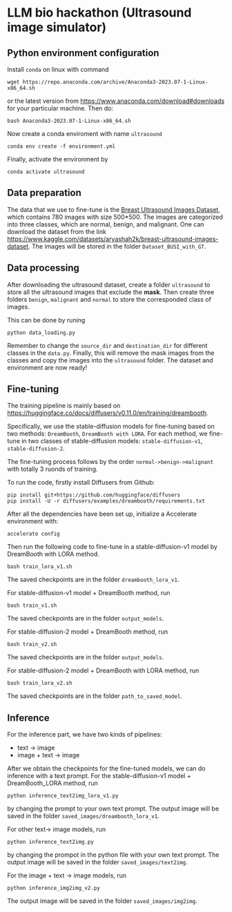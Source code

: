 # LLM bio hackathon (Ultrasound image simulator)


## Python environment configuration

Install `conda` on linux with command
```
wget https://repo.anaconda.com/archive/Anaconda3-2023.07-1-Linux-x86_64.sh
```
or the latest version from https://www.anaconda.com/download#downloads for your particular machine.
Then do:
```
bash Anaconda3-2023.07-1-Linux-x86_64.sh
```

Now create a conda enviroment with name `ultrasound`
```
conda env create -f environment.yml
```
Finally, activate the environment by
```
conda activate ultrasound
```


## Data preparation

The data that we use to fine-tune is the [Breast Ultrasound Images Dataset](https://www.kaggle.com/datasets/aryashah2k/breast-ultrasound-images-dataset), which contains 780 images with size 500*500.
The images are categorized into three classes, which are normal, benign, and malignant.
One can download the dataset from the link 
https://www.kaggle.com/datasets/aryashah2k/breast-ultrasound-images-dataset.
The images will be stored in the folder `Dataset_BUSI_with_GT`.



## Data processing

After downloading the ultrasound dataset, create a folder `ultrasound` to store all the ultrasound images that exclude the **mask**.
Then create three folders `benign`, `malignant` and `normal` to store the corresponded class of images.


This can be done by runing 
```
python data_loading.py
```

Remember to change the `source_dir` and `destination_dir` for different classes in the `data.py`.
Finally, this will remove the mask images from the classes and copy the images into the `ultrasound` folder.
The dataset and environment are now ready!




## Fine-tuning

The training pipeline is mainly based on https://huggingface.co/docs/diffusers/v0.11.0/en/training/dreambooth.

Specifically, we use the stable-diffusion models for fine-tuning
based on two methods: `DreamBooth`, `DreamBooth with LORA`.
For each method, we fine-tune in two classes of stable-diffusion models:
`stable-diffusion-v1`, `stable-diffusion-2`.

The fine-tuning process follows by the order 
`normal->benign->malignant` with totally 3 ruonds of training.


To run the code, firstly install Diffusers from Github:
```
pip install git+https://github.com/huggingface/diffusers
pip install -U -r diffusers/examples/dreambooth/requirements.txt
```

After all the dependencies have been set up, initialize a Accelerate environment with:
```
accelerate config
```


Then run the following code to fine-tune in a stable-diffusion-v1 model by DreamBooth with LORA method.
```
bash train_lora_v1.sh
```
The saved checkpoints are in the folder `dreambooth_lora_v1`.

For stable-diffusion-v1 model + DreamBooth method, run
```
bash train_v1.sh
```
The saved checkpoints are in the folder `output_models`.

For stable-diffusion-2 model + DreamBooth method, run
```
bash train_v2.sh
```
The saved checkpoints are in the folder `output_models`.

For stable-diffusion-2 model + DreamBooth with LORA method, run
```
bash train_lora_v2.sh
```
The saved checkpoints are in the folder `path_to_saved_model`.





## Inference

For the inference part, we have two kinds of pipelines:
* text -> image
* image + text -> image


After we obtain the checkpoints for the fine-tuned models, we can do inference with a text prompt.
For the stable-diffusion-v1 model + DreamBooth_LORA method, run
```
python inference_text2img_lora_v1.py
```
by changing the prompt to your own text prompt.
The output image will be saved in the folder `saved_images/dreambooth_lora_v1`.

For other text-> image models, run
```
python inference_text2img.py
```
by changing the prompot in the python file with your own text prompt.
The output image will be saved in the folder `saved_images/text2img`.

For the image + text -> image models, run
```
python inference_img2img_v2.py
```
The output image will be saved in the folder `saved_images/img2img`.

